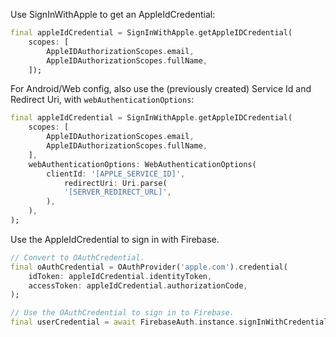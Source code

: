 Use SignInWithApple to get an AppleIdCredential:

```Dart
final appleIdCredential = SignInWithApple.getAppleIDCredential(
    scopes: [
        AppleIDAuthorizationScopes.email,
        AppleIDAuthorizationScopes.fullName,
    ]);
```

For Android/Web config, also use the (previously created) Service Id and Redirect Uri, with `webAuthenticationOptions`: 

```Dart
final appleIdCredential = SignInWithApple.getAppleIDCredential(
    scopes: [
        AppleIDAuthorizationScopes.email,
        AppleIDAuthorizationScopes.fullName,
    ],
    webAuthenticationOptions: WebAuthenticationOptions(
        clientId: '[APPLE_SERVICE_ID]',
            redirectUri: Uri.parse(
            '[SERVER_REDIRECT_URL]',
        ),
    ),
);
```

Use the AppleIdCredential to sign in with Firebase.

```Dart 
// Convert to OAuthCredential.
final oAuthCredential = OAuthProvider('apple.com').credential(
    idToken: appleIdCredential.identityToken,
    accessToken: appleIdCredential.authorizationCode,
);

// Use the OAuthCredential to sign in to Firebase.
final userCredential = await FirebaseAuth.instance.signInWithCredential(oAuthCredential);
```
